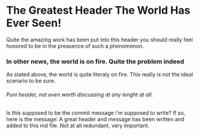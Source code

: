 # The Greatest Header The World Has Ever Seen!
Quite the amazing work has been put into this header you should really feel honored to be in the preasence of such a phenomenon.
### In other news, the world is on fire. Quite the problem indeed
As stated above, the world is quite literaly on fire. This really is not the ideal scenario to be sure. 
###### Puni header, not even worth discussing at any lenght at all. 

Is this supposed to be the commit message i'm supposed to write? If so, here is the message: A great header and message has been written and added to this md file. Not at all redundant, very important.
